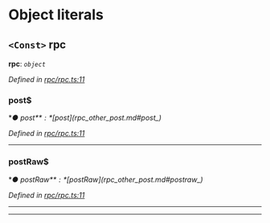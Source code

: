 

# Object literals

<a id="rpc"></a>

## `<Const>` rpc

**rpc**: *`object`*

*Defined in [rpc/rpc.ts:11](https://github.com/paritytech/js-libs/blob/3946ccd/packages/light.js/src/rpc/rpc.ts#L11)*

<a id="rpc.post_"></a>

###  post$

**● post$**: *[post$](_rpc_other_post_.md#post_)*

*Defined in [rpc/rpc.ts:11](https://github.com/paritytech/js-libs/blob/3946ccd/packages/light.js/src/rpc/rpc.ts#L11)*

___
<a id="rpc.postraw_"></a>

###  postRaw$

**● postRaw$**: *[postRaw$](_rpc_other_post_.md#postraw_)*

*Defined in [rpc/rpc.ts:11](https://github.com/paritytech/js-libs/blob/3946ccd/packages/light.js/src/rpc/rpc.ts#L11)*

___

___

